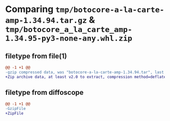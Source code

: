 # Comparing `tmp/botocore-a-la-carte-amp-1.34.94.tar.gz` & `tmp/botocore_a_la_carte_amp-1.34.95-py3-none-any.whl.zip`

## filetype from file(1)

```diff
@@ -1 +1 @@
-gzip compressed data, was "botocore-a-la-carte-amp-1.34.94.tar", last modified: Tue Apr 30 01:01:19 2024, max compression
+Zip archive data, at least v2.0 to extract, compression method=deflate
```

## filetype from diffoscope

```diff
@@ -1 +1 @@
-GzipFile
+ZipFile
```


